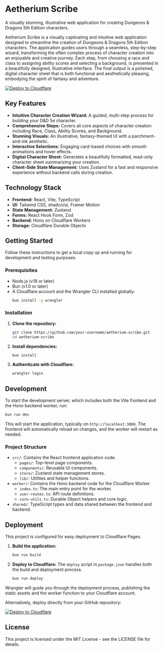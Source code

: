 # Aetherium Scribe

A visually stunning, illustrative web application for creating Dungeons & Dragons 5th Edition characters.

Aetherium Scribe is a visually captivating and intuitive web application designed to streamline the creation of Dungeons & Dragons 5th Edition characters. The application guides users through a seamless, step-by-step wizard, transforming the often complex process of character creation into an enjoyable and creative journey. Each step, from choosing a race and class to assigning ability scores and selecting a background, is presented in a beautifully designed, illustrative interface. The final output is a polished, digital character sheet that is both functional and aesthetically pleasing, embodying the spirit of fantasy and adventure.

[![Deploy to Cloudflare](https://deploy.workers.cloudflare.com/button)](https://deploy.workers.cloudflare.com/?url=https://github.com/RevinKabe/aetherium-scribe)

## Key Features

*   **Intuitive Character Creation Wizard:** A guided, multi-step process for building your D&D 5e character.
*   **Comprehensive Steps:** Covers all core aspects of character creation including Race, Class, Ability Scores, and Background.
*   **Stunning Visuals:** An illustrative, fantasy-themed UI with a parchment-and-ink aesthetic.
*   **Interactive Selections:** Engaging card-based choices with smooth animations and hover effects.
*   **Digital Character Sheet:** Generates a beautifully formatted, read-only character sheet summarizing your creation.
*   **Client-Side State Management:** Uses Zustand for a fast and responsive experience without backend calls during creation.

## Technology Stack

*   **Frontend:** React, Vite, TypeScript
*   **UI:** Tailwind CSS, shadcn/ui, Framer Motion
*   **State Management:** Zustand
*   **Forms:** React Hook Form, Zod
*   **Backend:** Hono on Cloudflare Workers
*   **Storage:** Cloudflare Durable Objects

## Getting Started

Follow these instructions to get a local copy up and running for development and testing purposes.

### Prerequisites

*   Node.js (v18 or later)
*   Bun (v1.0 or later)
*   A Cloudflare account and the Wrangler CLI installed globally:
    ```bash
    bun install -g wrangler
    ```

### Installation

1.  **Clone the repository:**
    ```bash
    git clone https://github.com/your-username/aetherium-scribe.git
    cd aetherium-scribe
    ```

2.  **Install dependencies:**
    ```bash
    bun install
    ```

3.  **Authenticate with Cloudflare:**
    ```bash
    wrangler login
    ```

## Development

To start the development server, which includes both the Vite frontend and the Hono backend worker, run:

```bash
bun run dev
```

This will start the application, typically on `http://localhost:3000`. The frontend will automatically reload on changes, and the worker will restart as needed.

### Project Structure

*   `src/`: Contains the React frontend application code.
    *   `pages/`: Top-level page components.
    *   `components/`: Reusable UI components.
    *   `store/`: Zustand state management stores.
    *   `lib/`: Utilities and helper functions.
*   `worker/`: Contains the Hono backend code for the Cloudflare Worker.
    *   `index.ts`: The main entry point for the worker.
    *   `user-routes.ts`: API route definitions.
    *   `core-utils.ts`: Durable Object helpers and core logic.
*   `shared/`: TypeScript types and data shared between the frontend and backend.

## Deployment

This project is configured for easy deployment to Cloudflare Pages.

1.  **Build the application:**
    ```bash
    bun run build
    ```

2.  **Deploy to Cloudflare:**
    The `deploy` script in `package.json` handles both the build and deployment process.
    ```bash
    bun run deploy
    ```

Wrangler will guide you through the deployment process, publishing the static assets and the worker function to your Cloudflare account.

Alternatively, deploy directly from your GitHub repository:

[![Deploy to Cloudflare](https://deploy.workers.cloudflare.com/button)](https://deploy.workers.cloudflare.com/?url=https://github.com/RevinKabe/aetherium-scribe)

## License

This project is licensed under the MIT License - see the LICENSE file for details.